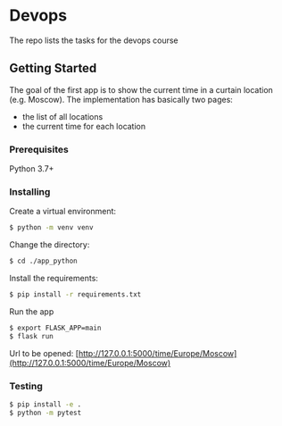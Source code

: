 # Devops

The repo lists the tasks for the  devops course

## Getting Started

The goal of the first app is to show the current time in a curtain location (e.g. Moscow).
The implementation has basically two pages:
- the list of all locations
- the current time for each location


### Prerequisites

Python 3.7+

### Installing

Create a virtual environment:
```bash
$ python -m venv venv
```
Change the directory:
```bash
$ cd ./app_python
```
Install the requirements:
```bash
$ pip install -r requirements.txt
```
Run the app
```bash
$ export FLASK_APP=main
$ flask run
```
Url to be opened:
[http://127.0.0.1:5000/time/Europe/Moscow](http://127.0.0.1:5000/time/Europe/Moscow)

### Testing

```bash
$ pip install -e .    
$ python -m pytest
```